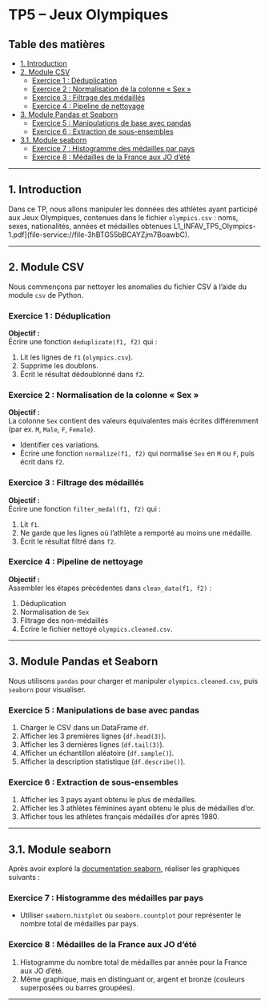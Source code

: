 # TP5 – Jeux Olympiques

## Table des matières

- [1. Introduction](#1-introduction)  
- [2. Module CSV](#2-module-csv)  
  - [Exercice 1 : Déduplication](#exercice-1--déduplication)  
  - [Exercice 2 : Normalisation de la colonne « Sex »](#exercice-2--normalisation-de-la-colonne-sex)  
  - [Exercice 3 : Filtrage des médaillés](#exercice-3--filtrage-des-médaillés)  
  - [Exercice 4 : Pipeline de nettoyage](#exercice-4--pipeline-de-nettoyage)  
- [3. Module Pandas et Seaborn](#3-module-pandas-et-seaborn)  
  - [Exercice 5 : Manipulations de base avec pandas](#exercice-5--manipulations-de-base-avec-pandas)  
  - [Exercice 6 : Extraction de sous-ensembles](#exercice-6--extraction-de-sous-ensembles)  
- [3.1. Module seaborn](#31-module-seaborn)  
  - [Exercice 7 : Histogramme des médailles par pays](#exercice-7--histogramme-des-médailles-par-pays)  
  - [Exercice 8 : Médailles de la France aux JO d’été](#exercice-8--médailles-de-la-france-aux-jo-dété)  

---

## 1. Introduction

Dans ce TP, nous allons manipuler les données des athlètes ayant participé aux Jeux Olympiques, contenues dans le fichier `olympics.csv` : noms, sexes, nationalités, années et médailles obtenues L1_INFAV_TP5_Olympics-1.pdf](file-service://file-3hBTG55bBCAYZjm7BoawbC).

---

## 2. Module CSV

Nous commençons par nettoyer les anomalies du fichier CSV à l’aide du module `csv` de Python.

### Exercice 1 : Déduplication

**Objectif :**  
Écrire une fonction `deduplicate(f1, f2)` qui :  
1. Lit les lignes de `f1` (`olympics.csv`).  
2. Supprime les doublons.  
3. Écrit le résultat dédoublonné dans `f2`.

### Exercice 2 : Normalisation de la colonne « Sex »

**Objectif :**  
La colonne `Sex` contient des valeurs équivalentes mais écrites différemment (par ex. `M`, `Male`, `F`, `Female`).  
- Identifier ces variations.  
- Écrire une fonction `normalize(f1, f2)` qui normalise `Sex` en `M` ou `F`, puis écrit dans `f2`.

### Exercice 3 : Filtrage des médaillés

**Objectif :**  
Écrire une fonction `filter_medal(f1, f2)` qui :  
1. Lit `f1`.  
2. Ne garde que les lignes où l’athlète a remporté au moins une médaille.  
3. Écrit le résultat filtré dans `f2`.

### Exercice 4 : Pipeline de nettoyage

**Objectif :**  
Assembler les étapes précédentes dans `clean_data(f1, f2)` :  
1. Déduplication  
2. Normalisation de `Sex`  
3. Filtrage des non-médaillés  
4. Écrire le fichier nettoyé `olympics.cleaned.csv`.

---

## 3. Module Pandas et Seaborn

Nous utilisons `pandas` pour charger et manipuler `olympics.cleaned.csv`, puis `seaborn` pour visualiser.

### Exercice 5 : Manipulations de base avec pandas

1. Charger le CSV dans un DataFrame `df`.  
2. Afficher les 3 premières lignes (`df.head(3)`).  
3. Afficher les 3 dernières lignes (`df.tail(3)`).  
4. Afficher un échantillon aléatoire (`df.sample()`).  
5. Afficher la description statistique (`df.describe()`).

### Exercice 6 : Extraction de sous-ensembles

1. Afficher les 3 pays ayant obtenu le plus de médailles.  
2. Afficher les 3 athlètes féminines ayant obtenu le plus de médailles d’or.  
3. Afficher tous les athlètes français médaillés d’or après 1980.

---

## 3.1. Module seaborn

Après avoir exploré la [documentation seaborn](https://seaborn.pydata.org/), réaliser les graphiques suivants :

### Exercice 7 : Histogramme des médailles par pays

- Utiliser `seaborn.histplot` ou `seaborn.countplot` pour représenter le nombre total de médailles par pays.

### Exercice 8 : Médailles de la France aux JO d’été

1. Histogramme du nombre total de médailles par année pour la France aux JO d’été.  
2. Même graphique, mais en distinguant or, argent et bronze (couleurs superposées ou barres groupées).

---
